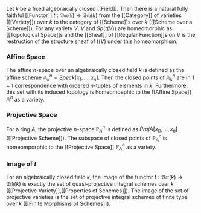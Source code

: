 Let $k$ be a fixed algebraically closed [[Field]]. Then there is a natural fully faithful [[Functor]] $t:\mathfrak{Var(k)}\rightarrow\mathfrak{Sch}(k)$ from the [[Category]] of varieties ([[Variety]]) over $k$ to the category of [[Scheme]]s over $k$ ([[Scheme over a Scheme]]). 
For any variety $V$, $V$ and $Sp(t(V))$ are homeomorphic as [[Topological Space]]s and the [[Sheaf]] of [[Regular Function]]s on $V$ is the restruction of the structure sheaf of $t(V)$ under this homeomorphism.

### Affine Space 

The affine $n$-space over an algebraically closed field $k$ is defined as the affine scheme $\mathbb{A}^n_k = Spec k[x_1,\dots,x_n]$. Then the closed points of $\mathbb{A}^n_k$ are in $1-1$ correspondence with ordered $n$-tuples of elements in $k$. Furthermore, this set with its induced topology is homeomoephic to the [[Affine Space]] $\mathbb{A}^n$ as a variety. 

### Projective Space 

For a ring $A$, the projective $n$-space $\mathbb{P}^n_A$ is defined as $Proj A[x_0,\dots,x_n]$ ([[Projective Scheme]]). 
The subspace of closed points of $\mathbb{P}^n_A$ is homeomporphic to the [[Projective Space]] $\mathbb{P}^n_A$ as a variety. 

### Image of $t$

For an algebraically closed field $k$, the image of the functor $t:\mathfrak{Var}(k)\rightarrow \mathfrak{Sch}(k)$ is exactly the set of quasi-projective integral schemes over $k$ ([[Projective Variety]],[[Properties of Schemes]]). The image of the set of projective varieties is the set of projective integral schemes of finite type over $k$ ([[Finite Morphisms of Schemes]]). 